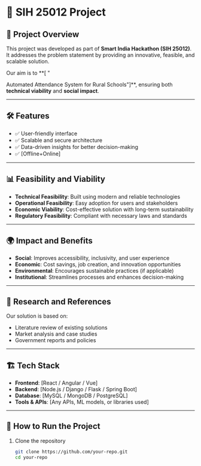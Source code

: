 # 🚀 SIH 25012 Project

## 📌 Project Overview
This project was developed as part of **Smart India Hackathon (SIH 25012)**.  
It addresses the problem statement by providing an innovative, feasible, and scalable solution.  

Our aim is to **[ "​

Automated Attendance System for Rural Schools​"]**, ensuring both **technical viability** and **social impact**.  

---

## 🛠️ Features
- ✅ User-friendly interface  
- ✅ Scalable and secure architecture  
- ✅ Data-driven insights for better decision-making  
- ✅ [Offline+Online]  

---

## 📊 Feasibility and Viability
- **Technical Feasibility**: Built using modern and reliable technologies  
- **Operational Feasibility**: Easy adoption for users and stakeholders  
- **Economic Viability**: Cost-effective solution with long-term sustainability  
- **Regulatory Feasibility**: Compliant with necessary laws and standards  

---

## 🌍 Impact and Benefits
- **Social**: Improves accessibility, inclusivity, and user experience  
- **Economic**: Cost savings, job creation, and innovation opportunities  
- **Environmental**: Encourages sustainable practices (if applicable)  
- **Institutional**: Streamlines processes and enhances decision-making  

---

## 📖 Research and References
Our solution is based on:  
- Literature review of existing solutions  
- Market analysis and case studies  
- Government reports and policies  

---

## 🏗️ Tech Stack
- **Frontend**: [React / Angular / Vue]  
- **Backend**: [Node.js / Django / Flask / Spring Boot]  
- **Database**: [MySQL / MongoDB / PostgreSQL]  
- **Tools & APIs**: [Any APIs, ML models, or libraries used]  

---

## 🚀 How to Run the Project
1. Clone the repository  
   ```bash
   git clone https://github.com/your-repo.git
   cd your-repo
